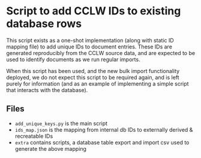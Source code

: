 # Script to add CCLW IDs to existing database rows

This script exists as a one-shot implementation (along with static ID mapping file) to
add unique IDs to document entries. These IDs are generated reproducibly from the
CCLW source data, and are expected to be used to identify documents as we run regular
imports.

When this script has been used, and the new bulk import functionality deployed, we
do not expect this script to be required again, and is left purely for information (and
as an example of implementing a simple script that interacts with the database).

## Files

- `add_unique_keys.py` is the main script
- `ids_map.json` is the mapping from internal db IDs to externally derived &
    recreatable IDs
- `extra` contains scripts, a database table export and import csv used to generate
    the above mapping
